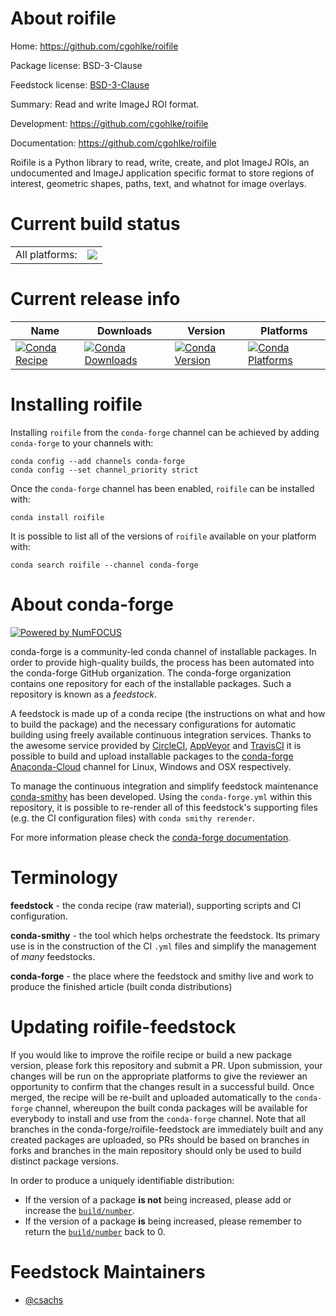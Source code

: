 About roifile
=============

Home: https://github.com/cgohlke/roifile

Package license: BSD-3-Clause

Feedstock license: [BSD-3-Clause](https://github.com/conda-forge/roifile-feedstock/blob/master/LICENSE.txt)

Summary: Read and write ImageJ ROI format.

Development: https://github.com/cgohlke/roifile

Documentation: https://github.com/cgohlke/roifile

Roifile is a Python library to read, write, create, and plot ImageJ ROIs, an undocumented and ImageJ application specific format to store regions of interest, geometric shapes, paths, text, and whatnot for image overlays.


Current build status
====================


<table><tr><td>All platforms:</td>
    <td>
      <a href="https://dev.azure.com/conda-forge/feedstock-builds/_build/latest?definitionId=9305&branchName=master">
        <img src="https://dev.azure.com/conda-forge/feedstock-builds/_apis/build/status/roifile-feedstock?branchName=master">
      </a>
    </td>
  </tr>
</table>

Current release info
====================

| Name | Downloads | Version | Platforms |
| --- | --- | --- | --- |
| [![Conda Recipe](https://img.shields.io/badge/recipe-roifile-green.svg)](https://anaconda.org/conda-forge/roifile) | [![Conda Downloads](https://img.shields.io/conda/dn/conda-forge/roifile.svg)](https://anaconda.org/conda-forge/roifile) | [![Conda Version](https://img.shields.io/conda/vn/conda-forge/roifile.svg)](https://anaconda.org/conda-forge/roifile) | [![Conda Platforms](https://img.shields.io/conda/pn/conda-forge/roifile.svg)](https://anaconda.org/conda-forge/roifile) |

Installing roifile
==================

Installing `roifile` from the `conda-forge` channel can be achieved by adding `conda-forge` to your channels with:

```
conda config --add channels conda-forge
conda config --set channel_priority strict
```

Once the `conda-forge` channel has been enabled, `roifile` can be installed with:

```
conda install roifile
```

It is possible to list all of the versions of `roifile` available on your platform with:

```
conda search roifile --channel conda-forge
```


About conda-forge
=================

[![Powered by NumFOCUS](https://img.shields.io/badge/powered%20by-NumFOCUS-orange.svg?style=flat&colorA=E1523D&colorB=007D8A)](http://numfocus.org)

conda-forge is a community-led conda channel of installable packages.
In order to provide high-quality builds, the process has been automated into the
conda-forge GitHub organization. The conda-forge organization contains one repository
for each of the installable packages. Such a repository is known as a *feedstock*.

A feedstock is made up of a conda recipe (the instructions on what and how to build
the package) and the necessary configurations for automatic building using freely
available continuous integration services. Thanks to the awesome service provided by
[CircleCI](https://circleci.com/), [AppVeyor](https://www.appveyor.com/)
and [TravisCI](https://travis-ci.com/) it is possible to build and upload installable
packages to the [conda-forge](https://anaconda.org/conda-forge)
[Anaconda-Cloud](https://anaconda.org/) channel for Linux, Windows and OSX respectively.

To manage the continuous integration and simplify feedstock maintenance
[conda-smithy](https://github.com/conda-forge/conda-smithy) has been developed.
Using the ``conda-forge.yml`` within this repository, it is possible to re-render all of
this feedstock's supporting files (e.g. the CI configuration files) with ``conda smithy rerender``.

For more information please check the [conda-forge documentation](https://conda-forge.org/docs/).

Terminology
===========

**feedstock** - the conda recipe (raw material), supporting scripts and CI configuration.

**conda-smithy** - the tool which helps orchestrate the feedstock.
                   Its primary use is in the construction of the CI ``.yml`` files
                   and simplify the management of *many* feedstocks.

**conda-forge** - the place where the feedstock and smithy live and work to
                  produce the finished article (built conda distributions)


Updating roifile-feedstock
==========================

If you would like to improve the roifile recipe or build a new
package version, please fork this repository and submit a PR. Upon submission,
your changes will be run on the appropriate platforms to give the reviewer an
opportunity to confirm that the changes result in a successful build. Once
merged, the recipe will be re-built and uploaded automatically to the
`conda-forge` channel, whereupon the built conda packages will be available for
everybody to install and use from the `conda-forge` channel.
Note that all branches in the conda-forge/roifile-feedstock are
immediately built and any created packages are uploaded, so PRs should be based
on branches in forks and branches in the main repository should only be used to
build distinct package versions.

In order to produce a uniquely identifiable distribution:
 * If the version of a package **is not** being increased, please add or increase
   the [``build/number``](https://docs.conda.io/projects/conda-build/en/latest/resources/define-metadata.html#build-number-and-string).
 * If the version of a package **is** being increased, please remember to return
   the [``build/number``](https://docs.conda.io/projects/conda-build/en/latest/resources/define-metadata.html#build-number-and-string)
   back to 0.

Feedstock Maintainers
=====================

* [@csachs](https://github.com/csachs/)

